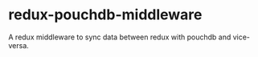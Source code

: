 # redux-pouchdb-middleware
A redux middleware to sync data between redux with pouchdb and vice-versa.
